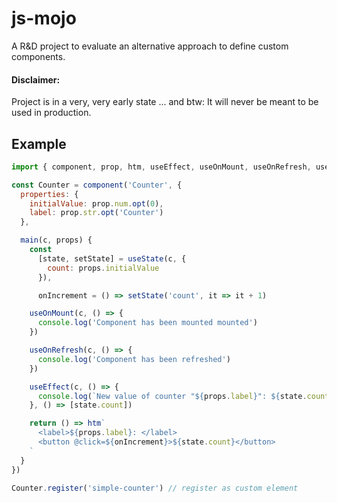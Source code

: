 # js-mojo

A R&D project to evaluate an alternative approach to define custom components.

#### Disclaimer:

Project is in a very, very early state ...
and btw: It will never be meant to be used in production.

## Example

```js
import { component, prop, htm, useEffect, useOnMount, useOnRefresh, useState } from 'js-mojo'

const Counter = component('Counter', {
  properties: {
    initialValue: prop.num.opt(0),
    label: prop.str.opt('Counter')
  },

  main(c, props) {
    const 
      [state, setState] = useState(c, {
        count: props.initialValue
      }),

      onIncrement = () => setState('count', it => it + 1)

    useOnMount(c, () => {
      console.log('Component has been mounted mounted')
    })

    useOnRefresh(c, () => {
      console.log('Component has been refreshed')
    })

    useEffect(c, () => {
      console.log(`New value of counter "${props.label}": ${state.count}`)
    }, () => [state.count])

    return () => htm`
      <label>${props.label}: </label>
      <button @click=${onIncrement}>${state.count}</button>
    `
  }
})

Counter.register('simple-counter') // register as custom element
```
